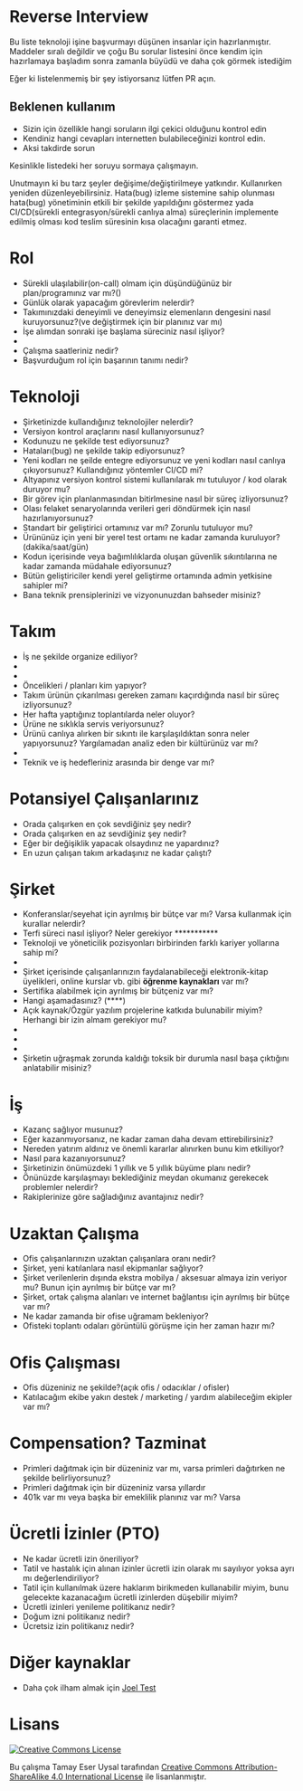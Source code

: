 # Reverse Interview

Bu liste teknoloji işine başvurmayı düşünen insanlar için hazırlanmıştır.
Maddeler sıralı değildir ve çoğu 
Bu sorular listesini önce kendim için hazırlamaya başladım sonra zamanla büyüdü ve daha çok görmek istediğim

Eğer ki listelenmemiş bir şey istiyorsanız lütfen PR açın.

## Beklenen kullanım

- Sizin için özellikle hangi soruların ilgi çekici olduğunu kontrol edin
- Kendiniz hangi cevapları internetten bulabileceğinizi kontrol edin.
- Aksi takdirde sorun

Kesinlikle listedeki her soruyu sormaya çalışmayın.

Unutmayın ki bu tarz şeyler değişime/değiştirilmeye yatkındır. Kullanırken yeniden düzenleyebilirsiniz.
Hata(bug) izleme sistemine sahip olunması hata(bug) yönetiminin etkili bir şekilde yapıldığını göstermez yada CI/CD(sürekli entegrasyon/sürekli canlıya alma) süreçlerinin implemente edilmiş olması kod teslim süresinin kısa olacağını garanti etmez.

# Rol

- Sürekli ulaşılabilir(on-call) olmam için düşündüğünüz bir plan/programınız var mı?()
- Günlük olarak yapacağım görevlerim nelerdir?
- Takımınızdaki deneyimli ve deneyimsiz elemenların dengesini nasıl kuruyorsunuz?(ve değiştirmek için bir planınız var mı)
- İşe alımdan sonraki işe başlama süreciniz nasıl işliyor?
- 
- Çalışma saatleriniz nedir?
- Başvurduğum rol için başarının tanımı nedir?
 
# Teknoloji

- Şirketinizde kullandığınız teknolojiler nelerdir?
- Versiyon kontrol araçlarını nasıl kullanıyorsunuz?
- Kodunuzu ne şekilde test ediyorsunuz?
- Hataları(bug) ne şekilde takip ediyorsunuz?
- Yeni kodları ne şeilde entegre ediyorsunuz ve yeni kodları nasıl canlıya çıkıyorsunuz? Kullandığınız yöntemler CI/CD mi?
- Altyapınız versiyon kontrol sistemi kullanılarak mı tutuluyor / kod olarak duruyor mu?
- Bir görev için planlanmasından bitirlmesine nasıl bir süreç izliyorsunuz?
- Olası felaket senaryolarında verileri geri döndürmek için nasıl hazırlanıyorsunuz?
- Standart bir geliştirici ortamınız var mı? Zorunlu tutuluyor mu?
- Ürününüz için yeni bir yerel test ortamı ne kadar zamanda kuruluyor?(dakika/saat/gün)
- Kodun içerisinde veya bağımlılıklarda oluşan güvenlik sıkıntılarına ne kadar  zamanda müdahale ediyorsunuz?
- Bütün geliştiriciler kendi yerel geliştirme ortamında admin yetkisine sahipler mi?
- Bana teknik prensiplerinizi ve vizyonunuzdan bahseder misiniz?

# Takım

- İş ne şekilde organize ediliyor?
-
-
- Öncelikleri / planları kim yapıyor?
- Takım ürünün çıkarılması gereken zamanı kaçırdığında nasıl bir süreç izliyorsunuz?
- Her hafta yaptığınız toplantılarda neler oluyor?
- Ürüne ne sıklıkla servis veriyorsunuz?
- Ürünü canlıya alırken bir sıkıntı ile karşılaşıldıktan sonra neler yapıyorsunuz? Yargılamadan analiz eden bir kültürünüz var mı?
-
- Teknik ve iş hedefleriniz arasında bir denge var mı?

# Potansiyel Çalışanlarınız

- Orada çalışırken en çok sevdiğiniz şey nedir?
- Orada çalışırken en az sevdiğiniz şey nedir?
- Eğer bir değişiklik yapacak olsaydınız ne yapardınız?
- En uzun çalışan takım arkadaşınız ne kadar çalıştı?

# Şirket

- Konferanslar/seyehat için ayrılmış bir bütçe var mı? Varsa kullanmak için kurallar nelerdir?
- Terfi süreci nasıl işliyor? Neler gerekiyor ***********
- Teknoloji ve yöneticilik pozisyonları birbirinden farklı kariyer yollarına sahip mi?
-
- Şirket içerisinde çalışanlarınızın faydalanabileceği elektronik-kitap üyelikleri, online kurslar vb. gibi **öğrenme kaynakları** var mı?
- Sertifika alabilmek için ayrılmış bir bütçeniz var mı?
- Hangi aşamadasınız? (****)
- Açık kaynak/Özgür yazılım projelerine katkıda bulunabilir miyim? Herhangi bir izin almam gerekiyor mu?
-
-  
-
- Şirketin uğraşmak zorunda kaldığı toksik bir durumla nasıl başa çıktığını anlatabilir misiniz?

# İş

- Kazanç sağlıyor musunuz?
- Eğer kazanmıyorsanız, ne kadar zaman daha devam ettirebilirsiniz?
- Nereden yatırım aldınız ve önemli kararlar alınırken bunu kim etkiliyor?
- Nasıl para kazanıyorsunuz?
- Şirketinizin önümüzdeki 1 yıllık ve 5 yıllık büyüme planı nedir?
- Önünüzde karşılaşmayı beklediğiniz meydan okumanız gerekecek problemler nelerdir?
- Rakiplerinize göre sağladığınız avantajınız nedir?

# Uzaktan Çalışma

- Ofis çalışanlarınızın uzaktan çalışanlara oranı nedir?
- Şirket, yeni katılanlara nasıl ekipmanlar sağlıyor?
- Şirket verilenlerin dışında ekstra mobilya / aksesuar almaya izin veriyor mu? Bunun için ayrılmış bir bütçe var mı?
- Şirket, ortak çalışma alanları ve internet bağlantısı için ayrılmış bir bütçe var mı?
- Ne kadar zamanda bir ofise uğramam bekleniyor?
- Ofisteki toplantı odaları görüntülü görüşme için her zaman hazır mı?

# Ofis Çalışması

- Ofis düzeniniz ne şekilde?(açık ofis / odacıklar / ofisler)
- Katılacağım ekibe yakın destek / marketing / yardım alabileceğim ekipler var mı?

# Compensation? Tazminat 

- Primleri dağıtmak için bir düzeniniz var mı, varsa primleri dağıtırken ne şekilde belirliyorsunuz?
- Primleri dağıtmak için bir düzeniniz varsa yıllardır
- 401k var mı veya başka bir emeklilik planınız var mı? Varsa 

# Ücretli İzinler (PTO)

- Ne kadar ücretli izin öneriliyor?
- Tatil ve hastalık için alınan izinler ücretli izin olarak mı sayılıyor yoksa ayrı mı değerlendiriliyor?
- Tatil için kullanılmak üzere haklarım birikmeden kullanabilir miyim, bunu gelecekte kazanacağım ücretli izinlerden düşebilir miyim?
- Ücretli izinleri yenileme politikanız nedir?
- Doğum izni politikanız nedir?
- Ücretsiz izin politikanız nedir?

# Diğer kaynaklar

- Daha çok ilham almak için [Joel Test](https://www.joelonsoftware.com/2000/08/09/the-joel-test-12-steps-to-better-code/)

# Lisans

[![Creative Commons License](https://i.creativecommons.org/l/by-sa/4.0/88x31.png)](https://creativecommons.org/licenses/by-sa/4.0/)

Bu çalışma Tamay Eser Uysal tarafından [Creative Commons Attribution-ShareAlike 4.0 International License](https://creativecommons.org/licenses/by-sa/4.0/) ile lisanlanmıştır.